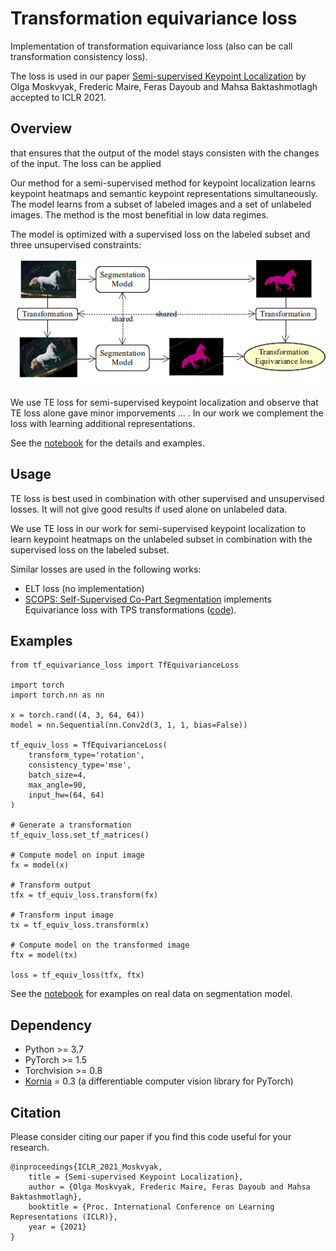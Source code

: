 # Transformation equivariance loss
Implementation of transformation equivariance loss (also can be call transformation
consistency loss).

The loss is used in our paper [Semi-supervised Keypoint Localization](https://openreview.net/pdf?id=yFJ67zTeI2) by Olga Moskvyak, Frederic Maire, Feras Dayoub and Mahsa Baktashmotlagh accepted to ICLR 2021.


## Overview
that ensures that the output of the model stays consisten with the changes of the input.
The loss can be applied

Our method for a semi-supervised method for keypoint localization learns keypoint heatmaps and semantic keypoint representations simultaneously. The model learns from a subset of labeled images and a set of unlabeled images. The method is the most benefitial in low data regimes.

The model is optimized with a supervised loss on the labeled subset and three unsupervised constraints:

![Transformation equivariance idea](images/tf_equivariance.png)


We use TE loss for semi-supervised keypoint localization and observe that TE loss alone gave minor imporvements ... . In our work we complement the loss with learning additional representations.

See the [notebook](https://github.com/olgamoskvyak/tf_equivariance_loss/Examples.ipynb) for the details and examples.



## Usage
TE loss is best used in combination with other supervised and unsupervised losses.
It will not give good results if used alone on unlabeled data.

We use TE loss in our work for semi-supervised keypoint localization to learn
keypoint heatmaps on the unlabeled subset in combination with the supervised loss on
the labeled subset.

Similar losses are used in the following works:
* ELT loss (no implementation)
* [SCOPS: Self-Supervised Co-Part Segmentation](https://varunjampani.github.io/papers/hung19_SCOPS.pdf) implements Equivariance loss with TPS transformations ([code](https://github.com/NVlabs/SCOPS)).


## Examples
```
from tf_equivariance_loss import TfEquivarianceLoss

import torch
import torch.nn as nn

x = torch.rand((4, 3, 64, 64))
model = nn.Sequential(nn.Conv2d(3, 1, 1, bias=False))

tf_equiv_loss = TfEquivarianceLoss(
    transform_type='rotation',
    consistency_type='mse',
    batch_size=4,
    max_angle=90,
    input_hw=(64, 64)
)

# Generate a transformation
tf_equiv_loss.set_tf_matrices()

# Compute model on input image
fx = model(x)

# Transform output
tfx = tf_equiv_loss.transform(fx)

# Transform input image
tx = tf_equiv_loss.transform(x)

# Compute model on the transformed image
ftx = model(tx)

loss = tf_equiv_loss(tfx, ftx)

```

See the [notebook](https://github.com/olgamoskvyak/tf_equivariance_loss/Examples.ipynb) for examples on real data on segmentation model.


## Dependency

* Python >= 3.7
* PyTorch >= 1.5
* Torchvision >= 0.8
* [Kornia](https://github.com/kornia/kornia) = 0.3 (a differentiable computer vision library for PyTorch)







## Citation
Please consider citing our paper if you find this code useful for your research.
```
@inproceedings{ICLR_2021_Moskvyak,
	title = {Semi-supervised Keypoint Localization},
	author = {Olga Moskvyak, Frederic Maire, Feras Dayoub and Mahsa Baktashmotlagh},
	booktitle = {Proc. International Conference on Learning Representations (ICLR)},
	year = {2021}
}
```